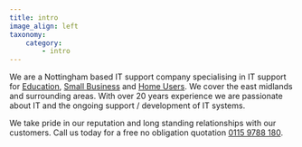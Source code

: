 ```yaml
---
title: intro
image_align: left
taxonomy:
    category:
        - intro
---
```


We are a Nottingham based IT support company specialising in IT support for [Education](../../education), [Small Business](../../business) and [Home Users](../../home-users). We cover the east midlands and surrounding areas. With over 20 years experience we are passionate about IT and the ongoing support / development of IT systems.

We take pride in our reputation and long standing relationships with our customers.
Call us today for a free no obligation quotation [0115 9788 180](tel:01159788180).

